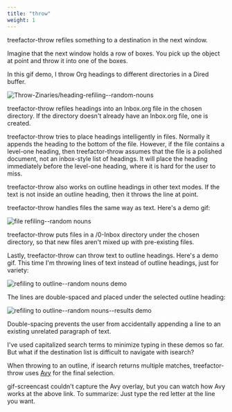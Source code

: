 ```yaml
---
title: "throw"
weight: 1
---
```


treefactor-throw refiles something to a destination in the next window.

Imagine that the next window holds a row of boxes. You pick up the object at point and throw it into one of the boxes.

In this gif demo, I throw Org headings to different directories in a Dired buffer.

![](/images/Throw/heading-refiling--random-nouns--output-2019-09-06-01.gif "Throw-Zinaries/heading-refiling--random-nouns")

treefactor-throw refiles headings into an Inbox.org file in the chosen directory. If the directory doesn't already have an Inbox.org file, one is created.

treefactor-throw tries to place headings intelligently in files. Normally it appends the heading to the bottom of the file. However, if the file contains a level-one heading, then treefactor-throw assumes that the file is a polished document, not an inbox-style list of headings. It will place the heading immediately before the level-one heading, where it is hard for the user to miss.

treefactor-throw also works on outline headings in other text modes. If the text is not inside an outline heading, then it throws the line at point.

treefactor-throw handles files the same way as text. Here's a demo gif:

![](/images/Throw/file-refiling--random-nouns--output-2019-09-06-15.gif "file refiling--random nouns")

treefactor-throw puts files in a /0-Inbox directory under the chosen directory, so that new files aren't mixed up with pre-existing files.

Lastly, treefactor-throw can throw text to outline headings. Here's a demo gif. This time I'm throwing lines of text instead of outline headings, just for variety:

![](/images/Throw/refiling-to-outline--random-nouns--output-2019-09-06-20.gif "refiling to outline--random nouns demo")

The lines are double-spaced and placed under the selected outline heading:

![](/images/Throw/refiling-to-outline--random-nouns--results--output-2019-09-06-20.gif "refiling to outline--random nouns--results demo")

Double-spacing prevents the user from accidentally appending a line to an existing unrelated paragraph of text.

I've used capitalized search terms to minimize typing in these demos so far. But what if the destination list is difficult to navigate with isearch?

When throwing to an outline, if isearch returns multiple matches, treefactor-throw uses [Avy](https://github.com/abo-abo/avy) for the final selection. 

gif-screencast couldn't capture the Avy overlay, but you can watch how Avy works at the above link. To summarize: Just type the red letter at the line you want.
